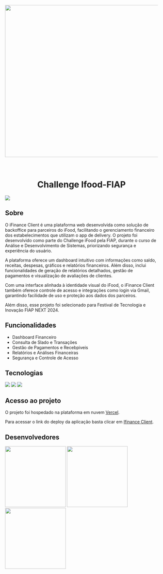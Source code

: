 <img align="center" height="500" width="1100" src="https://i.postimg.cc/x1PZBTvH/ifinance.png">

<h1 align="center"><br>
Challenge Ifood-FIAP</h1>
<div>
  <img src="https://img.shields.io/badge/STATUS-%20CONCLUIDO-green?style=flat">
</div>

## Sobre
<p>
O iFinance Client é uma plataforma web desenvolvida como solução de backoffice para parceiros do iFood, facilitando o gerenciamento financeiro dos estabelecimentos que utilizam o app de delivery. O projeto foi desenvolvido como parte do Challenge iFood pela FIAP, durante o curso de Análise e Desenvolvimento de Sistemas, priorizando segurança e experiência do usuário.

A plataforma oferece um dashboard intuitivo com informações como saldo, receitas, despesas, gráficos e relatórios financeiros. Além disso, inclui funcionalidades de geração de relatórios detalhados, gestão de pagamentos e visualização de avaliações de clientes.

Com uma interface alinhada à identidade visual do iFood, o iFinance Client também oferece controle de acesso e integrações como login via Gmail, garantindo facilidade de uso e proteção aos dados dos parceiros.

Além disso, esse projeto foi selecionado para Festival de Tecnologia e Inovação FIAP NEXT 2024.
</p> 

## Funcionalidades
- Dashboard Financeiro
- Consulta de Slado e Transações
- Gestão de Pagamentos e Recebpiveis
- Relatórios e Análises Financeiras
- Segurança e Controle de Acesso

## Tecnologias
<div>
  <img src="https://img.shields.io/badge/html5-%23E34F26.svg?style=for-the-badge&logo=html5&logoColor=white">
  <img src="https://img.shields.io/badge/css3-%231572B6.svg?style=for-the-badge&logo=css3&logoColor=white">
  <img src="https://img.shields.io/badge/JavaScript-F7DF1E?style=for-the-badge&logo=javascript&logoColor=black">
</div>

## Acesso ao projeto
<p>
O projeto foi hospedado na plataforma em nuvem <a href="https://vercel.com/">Vercel</a>.
</p>
Para acessar o link do deploy da aplicação basta clicar em <a href="https://vercel.com/">Ifinance Client</a>.



## Desenvolvedores
<a href="https://github.com/natybrum97"><img height="200" width="200" src="https://avatars.githubusercontent.com/u/129239168?v=4"></a>
<a href="https://github.com/thidepra"><img height="200" width="200" src="https://avatars.githubusercontent.com/u/93441081?v=4"></a>
<a href="https://github.com/GTazidjian"><img height="200" width="200" src="https://media.licdn.com/dms/image/v2/D4D03AQGBSe4tbfsmdA/profile-displayphoto-shrink_200_200/profile-displayphoto-shrink_200_200/0/1695775625036?e=1735171200&v=beta&t=D5AIxD1n4A48OeXuI6rlv2708uM8GR6afBD8V63uis8"></a>
